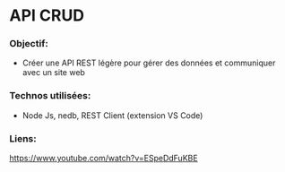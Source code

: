 # API CRUD

### Objectif:
- Créer une API REST légère pour gérer des données et communiquer avec un site web 

### Technos utilisées:
- Node Js, nedb, REST Client (extension VS Code)

### Liens:
https://www.youtube.com/watch?v=ESpeDdFuKBE


